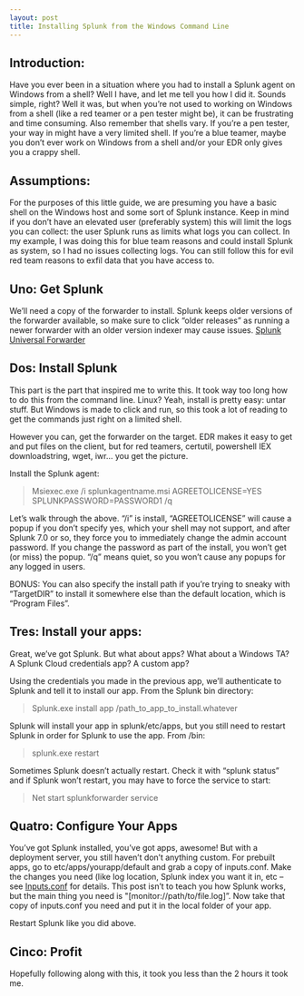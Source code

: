 ```yaml
---
layout: post
title: Installing Splunk from the Windows Command Line
---
```



## Introduction:

Have you ever been in a situation where you had to install a Splunk agent on Windows from a shell?  Well I have, and let me tell you how I did it.  Sounds simple, right? Well it was, but when you’re not used to working on Windows from a shell (like a red teamer or a pen tester might be), it can be frustrating and time consuming.  Also remember that shells vary.  If you’re a pen tester, your way in might have a very limited shell.  If you’re a blue teamer, maybe you don’t ever work on Windows from a shell and/or your EDR only gives you a crappy shell.

## Assumptions:

For the purposes of this little guide, we are presuming you have a basic shell on the Windows host and some sort of Splunk instance.  Keep in mind if you don’t have an elevated user (preferably system) this will limit the logs you can collect: the user Splunk runs as limits what logs you can collect.  In my example, I was doing this for blue team reasons and could install Splunk as system, so I had no issues collecting logs.  You can still follow this for evil red team reasons to exfil data that you have access to.

## Uno: Get Splunk

We’ll need a copy of the forwarder to install.  Splunk keeps older versions of the forwarder available, so make sure to click “older releases” as running a newer forwarder with an older version indexer may cause issues.  [Splunk Universal Forwarder](https://www.splunk.com/en_us/download/universal-forwarder.html)

## Dos: Install Splunk

This part is the part that inspired me to write this.  It took way too long how to do this from the command line.  Linux?  Yeah, install is pretty easy: untar stuff.  But Windows is made to click and run, so this took a lot of reading to get the commands just right on a limited shell.

However you can, get the forwarder on the target.  EDR makes it easy to get and put files on the client, but for red teamers, certutil, powershell IEX downloadstring, wget, iwr… you get the picture.

Install the Splunk agent: 
> Msiexec.exe /i splunkagentname.msi AGREETOLICENSE=YES SPLUNKPASSWORD=PASSWORD1 /q

Let’s walk through the above.  “/i” is install, “AGREETOLICENSE” will cause a popup if you don’t specify yes, which your shell may not support, and after Splunk 7.0 or so, they force you to immediately change the admin account password.  If you change the password as part of the install, you won’t get (or miss) the popup.  “/q” means quiet, so you won’t cause any popups for any logged in users.

BONUS: You can also specify the install path if you’re trying to sneaky with “TargetDIR” to install it somewhere else than the default location, which is “Program Files”.

## Tres: Install your apps:

Great, we’ve got Splunk.  But what about apps?  What about a Windows TA?  A Splunk Cloud credentials app?  A custom app?

Using the credentials you made in the previous app, we’ll authenticate to Splunk and tell it to install our app.  From the Splunk bin directory:

> Splunk.exe install app /path_to_app_to_install.whatever

Splunk will install your app in splunk/etc/apps, but you still need to restart Splunk in order for Splunk to use the app.  From /bin:

> splunk.exe restart

Sometimes Splunk doesn’t actually restart.  Check it with “splunk status” and if Splunk won’t restart, you may have to force the service to start:

> Net start splunkforwarder service

## Quatro: Configure Your Apps

You’ve got Splunk installed, you’ve got apps, awesome!  But with a deployment server, you still haven’t don’t anything custom.  For prebuilt apps, go to etc/apps/yourapp/default and grab a copy of inputs.conf.  Make the changes you need (like log location, Splunk index you want it in, etc – see [Inputs.conf](https://docs.splunk.com/Documentation/Splunk/8.0.6/Admin/Inputsconf) for details.  This post isn’t to teach you how Splunk works, but the main thing you need is "[monitor://path/to/file.log]”.  Now take that copy of inputs.conf you need and put it in the local folder of your app.  

Restart Splunk like you did above.

## Cinco: Profit

Hopefully following along with this, it took you less than the 2 hours it took me.   
